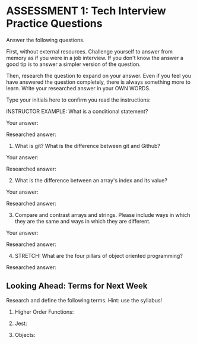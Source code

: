 # ASSESSMENT 1: Tech Interview Practice Questions

Answer the following questions.

First, without external resources. Challenge yourself to answer from memory as if you were in a job interview. If you don't know the answer a good tip is to answer a simpler version of the question.

Then, research the question to expand on your answer. Even if you feel you have answered the question completely, there is always something more to learn. Write your researched answer in your OWN WORDS.

Type your initials here to confirm you read the instructions:

INSTRUCTOR EXAMPLE: What is a conditional statement?

Your answer:

Researched answer:

1. What is git? What is the difference between git and Github?

Your answer:

Researched answer:


2. What is the difference between an array's index and its value?

Your answer:

Researched answer:

3. Compare and contrast arrays and strings. Please include ways in which they are the same and ways in which they are different.

Your answer:

Researched answer:

4. STRETCH: What are the four pillars of object oriented programming?

Researched answer:

## Looking Ahead: Terms for Next Week

Research and define the following terms. Hint: use the syllabus!

1. Higher Order Functions:

2. Jest:

3. Objects:
